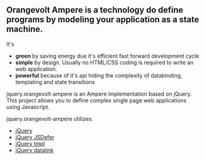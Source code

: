 ## Orangevolt Ampere is a technology do define programs by modeling your application as a state machine.

It's 

* **green** by saving energy due it's efficient fast forward development cycle
* **simple** by design. Usually no HTML/CSS coding is required to write an web application.
* **powerful** because of it's api hiding the complexity of databinding, templating and state transitions 

jquery.orangevolt-ampere is an Ampere implementation based on jQuery. This project allows you to define complex single page web applications using Javascript.

jquery.orangevolt-ampere utilizes:

* [jQuery](http://query.com)
* [jQuery JSDefer](https://github.com/BorisMoore/jsdefer)
* [jQuery tmpl](https://github.com/jquery/jquery-tmpl)
* [jQuery datalink](https://github.com/jquery/jquery-datalink)

